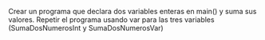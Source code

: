 Crear un programa que declara dos variables enteras en main() y suma sus valores. Repetir
el programa usando var para las tres variables (SumaDosNumerosInt y
SumaDosNumerosVar)